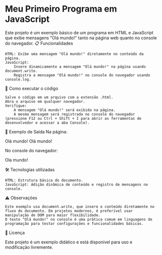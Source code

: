 # Meu Primeiro Programa em JavaScript

Este projeto é um exemplo básico de um programa em HTML e JavaScript que exibe mensagens "Olá mundo!" tanto na página web quanto no console do navegador.
📋 Funcionalidades

    HTML: Exibe uma mensagem "Olá mundo!" diretamente no conteúdo da página.
    JavaScript:
        Insere dinamicamente a mensagem "Olá mundo!" na página usando document.write.
        Registra a mensagem "Olá mundo!" no console do navegador usando console.log.

🚀 Como executar o código

    Salve o código em um arquivo com a extensão .html.
    Abra o arquivo em qualquer navegador.
    Verifique:
        A mensagem "Olá mundo!" será exibida na página.
        A mesma mensagem será registrada no console do navegador (pressione F12 ou Ctrl + Shift + I para abrir as ferramentas de desenvolvedor e acessar a aba Console).

📌 Exemplo de Saída
Na página:

Olá mundo!
Olá mundo!

No console do navegador:

Ola mundo!

🛠️ Tecnologias utilizadas

    HTML: Estrutura básica do documento.
    JavaScript: Adição dinâmica de conteúdo e registro de mensagens no console.

⚠️ Observações

    Este exemplo usa document.write, que insere o conteúdo diretamente no fluxo do documento. Em projetos modernos, é preferível usar manipulação de DOM para maior flexibilidade.
    O texto "Olá mundo!" no console é uma prática comum em linguagens de programação para testar configurações e funcionalidades básicas.

📄 Licença

Este projeto é um exemplo didático e está disponível para uso e modificação livremente.
